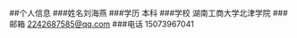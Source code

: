 ##个人信息
###姓名刘海燕
###学历     本科
###学校     湖南工商大学北津学院
###邮箱     2242687585@qq.com
###电话     15073967041
